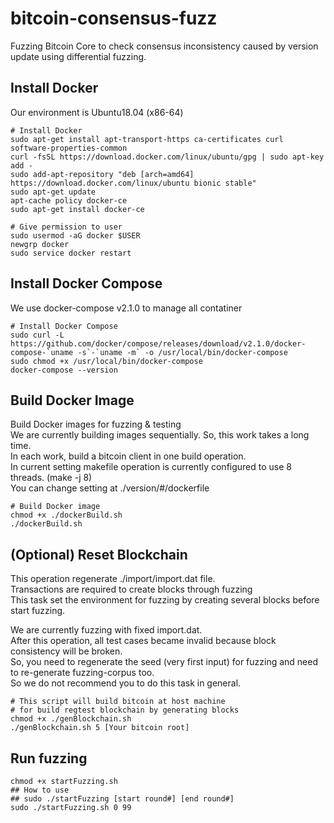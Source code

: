 # bitcoin-consensus-fuzz
Fuzzing Bitcoin Core to check consensus inconsistency caused by version update using differential fuzzing.

## Install Docker
Our environment is Ubuntu18.04 (x86-64)  

    # Install Docker
    sudo apt-get install apt-transport-https ca-certificates curl software-properties-common
    curl -fsSL https://download.docker.com/linux/ubuntu/gpg | sudo apt-key add -
    sudo add-apt-repository "deb [arch=amd64] https://download.docker.com/linux/ubuntu bionic stable"
    sudo apt-get update
    apt-cache policy docker-ce
    sudo apt-get install docker-ce

    # Give permission to user
    sudo usermod -aG docker $USER
    newgrp docker
    sudo service docker restart
    
## Install Docker Compose
We use docker-compose v2.1.0 to manage all contatiner 

    # Install Docker Compose
    sudo curl -L https://github.com/docker/compose/releases/download/v2.1.0/docker-compose-`uname -s`-`uname -m` -o /usr/local/bin/docker-compose
    sudo chmod +x /usr/local/bin/docker-compose
    docker-compose --version


## Build Docker Image
Build Docker images for fuzzing & testing    
We are currently building images sequentially. So, this work takes a long time.    
In each work, build a bitcoin client in one build operation.     
In current setting makefile operation is currently configured to use 8 threads. (make -j 8)     
You can change setting at ./version/#/dockerfile

    # Build Docker image
    chmod +x ./dockerBuild.sh
    ./dockerBuild.sh

## (Optional) Reset Blockchain
This operation regenerate ./import/import.dat file.     
Transactions are required to create blocks through fuzzing     
This task set the environment for fuzzing by creating several blocks before start fuzzing.    

We are currently fuzzing with fixed import.dat.    
After this operation, all test cases became invalid because block consistency will be broken.    
So, you need to regenerate the seed (very first input) for fuzzing and need to re-generate fuzzing-corpus too.    
So we do not recommend you to do this task in general.

    # This script will build bitcoin at host machine 
    # for build regtest blockchain by generating blocks
    chmod +x ./genBlockchain.sh 
    ./genBlockchain.sh 5 [Your bitcoin root]

## Run fuzzing
    chmod +x startFuzzing.sh
    ## How to use
    ## sudo ./startFuzzing [start round#] [end round#]
    sudo ./startFuzzing.sh 0 99
